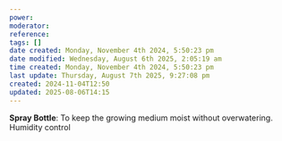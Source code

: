 ```yaml
---
power: 
moderator: 
reference: 
tags: []
date created: Monday, November 4th 2024, 5:50:23 pm
date modified: Wednesday, August 6th 2025, 2:05:19 am
time created: Monday, November 4th 2024, 5:50:23 pm
last update: Thursday, August 7th 2025, 9:27:08 pm
created: 2024-11-04T12:50
updated: 2025-08-06T14:15
---
```

**Spray Bottle**: To keep the growing medium moist without overwatering.
Humidity control
